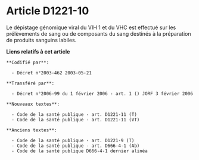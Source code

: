 # Article D1221-10

Le dépistage génomique viral du VIH 1 et du VHC est effectué sur les prélèvements de sang ou de composants du sang destinés à
la préparation de produits sanguins labiles.

**Liens relatifs à cet article**

	**Codifié par**:

	  - Décret n°2003-462 2003-05-21

	**Transféré par**:

	  - Décret n°2006-99 du 1 février 2006 - art. 1 () JORF 3 février 2006

	**Nouveaux textes**:

	  - Code de la santé publique - art. D1221-11 (T)
	  - Code de la santé publique - art. D1221-11 (VT)

	**Anciens textes**:

	  - Code de la santé publique - art. D1221-9 (T)
	  - Code de la santé publique - art. D666-4-1 (Ab)
	  - Code de la santé publique D666-4-1 dernier alinéa
